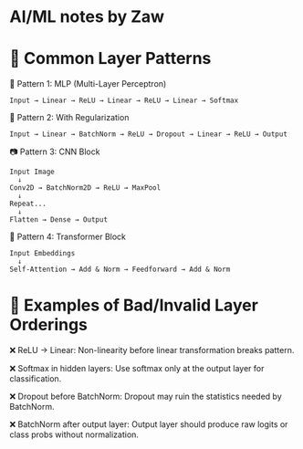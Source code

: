 # AI/ML notes by Zaw

# 🔁 Common Layer Patterns

🧱 Pattern 1: MLP (Multi-Layer Perceptron)
```
Input → Linear → ReLU → Linear → ReLU → Linear → Softmax
```
🧱 Pattern 2: With Regularization
```
Input → Linear → BatchNorm → ReLU → Dropout → Linear → ReLU → Output
```
📷 Pattern 3: CNN Block
```
Input Image
  ↓
Conv2D → BatchNorm2D → ReLU → MaxPool
  ↓
Repeat...
  ↓
Flatten → Dense → Output
```
📖 Pattern 4: Transformer Block
```
Input Embeddings
  ↓
Self-Attention → Add & Norm → Feedforward → Add & Norm
```


# 🚫 Examples of Bad/Invalid Layer Orderings

❌ ReLU → Linear: Non-linearity before linear transformation breaks pattern.

❌ Softmax in hidden layers: Use softmax only at the output layer for classification.

❌ Dropout before BatchNorm: Dropout may ruin the statistics needed by BatchNorm.

❌ BatchNorm after output layer: Output layer should produce raw logits or class probs without normalization.
